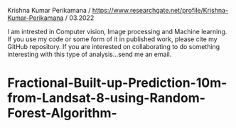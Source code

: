 Krishna Kumar Perikamana / https://www.researchgate.net/profile/Krishna-Kumar-Perikamana / 03.2022

I am intrested in Computer vision, Image processing and Machine learning. If you use my code or some form of it in published work, please cite my GitHub repository. If you are interested on collaborating to do something interesting with this type of analysis...send me an email.

# Fractional-Built-up-Prediction-10m-from-Landsat-8-using-Random-Forest-Algorithm-
